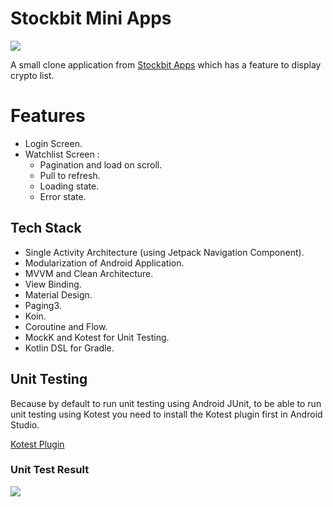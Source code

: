 # Stockbit Mini Apps

<img src="https://github.com/didik-maulana/stockbit-mini-app/blob/main/screenshots/cover.png" />

A small clone application from [Stockbit Apps](https://stockbit.com) which has a feature to display crypto list.

# Features
- Login Screen.
- Watchlist Screen :
  - Pagination and load on scroll.
  - Pull to refresh.
  - Loading state.
  - Error state.

## Tech Stack
- Single Activity Architecture (using Jetpack Navigation Component).
- Modularization of Android Application.
- MVVM and Clean Architecture.
- View Binding.
- Material Design.
- Paging3.
- Koin.
- Coroutine and Flow.
- MockK and Kotest for Unit Testing.
- Kotlin DSL for Gradle.

## Unit Testing
Because by default to run unit testing using Android JUnit, to be able to run unit testing using Kotest you need to install the Kotest plugin first in Android Studio.

[Kotest Plugin](https://plugins.jetbrains.com/plugin/14080-kotest)

### Unit Test Result
<img src="https://github.com/didik-maulana/stockbit-mini-app/blob/main/screenshots/unit-test.png" />

